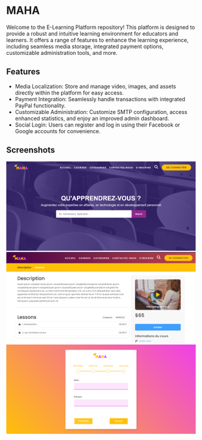 # MAHA
Welcome to the E-Learning Platform repository! This platform is designed to provide a robust and intuitive learning 
environment for educators and learners. It offers a range of features to enhance the learning experience, 
including seamless media storage, integrated payment options, customizable administration tools, and more.

## Features

- Media Localization: Store and manage video, images, and assets directly within the platform for easy access.
- Payment Integration: Seamlessly handle transactions with integrated PayPal functionality.
- Customizable Administration: Customize SMTP configuration, access enhanced statistics, and enjoy an improved admin dashboard.
- Social Login: Users can register and log in using their Facebook or Google accounts for convenience.

## Screenshots

![Screenshot 1](./Public/images/screen1.png)
![Screenshot 2](./Public/images/screen2.png)
![Screenshot 3](./Public/images/screen3.png)

